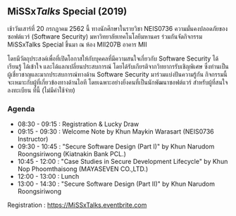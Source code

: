 ## **MiSSx***Talks* **Special** (2019)

เช้าวันเสาร์ที่ 20 กรกฎาคม 2562 นี้ ทางนักศึกษาในรายวิชา NEIS0736 ความมั่นคงปลอดภัยของซอฟต์แวร์ (Software Security) มหาวิทยาลัยเทคโนโลยีมหานคร ร่วมกันจัดกิจกรรม MiSSxTalks Special ขึ้นมา ณ ห้อง MII207B อาคาร MII

โดยมีวัตถุประสงค์เพื่อที่เปิดโอกาสให้กับบุคคลที่มีความสนใจเกี่ยวกับ Software Security ได้เรียนรู้ ได้เข้าใจ และได้แลกเปลี่ยนประสบการณ์ โดยได้รับเกียรติจากวิทยากรรับเชิญพิเศษ ซึ่งท่านเป็นผู้เชี่ยวชาญและมากประสบการณ์ทางด้าน Software Security มาร่วมแบ่งปันความรู้กัน กิจกรรมนี้จะเหมาะกับผู้ที่เกี่ยวข้องทางด้านไอที โดยเฉพาะอย่างยิ่งคนที่เป็นนักพัฒนาซอฟต์แวร์ สำหรับผู้ที่สนใจลงทะเบียน ที่นี้ (ไม่มีค่าใช้จ่าย)

### Agenda

* 08:30 - 09:15 : Registration & Lucky Draw
* 09:15 - 09:30 : Welcome Note by Khun Maykin Warasart (NEIS0736 Instructor)
* 09:30 - 10:45 : "Secure Software Design (Part I)" by Khun Narudom Roongsiriwong (Kiatnakin Bank PCL.)
* 10:45 - 12:00 : "Case Studies in Secure Development Lifecycle" by Khun Nop Phoomthaisong (MAYASEVEN CO.,LTD.)
* 12:00 - 13:00 : Lunch
* 13:00 - 14:30 : "Secure Software Design (Part II)" by Khun Narudom Roongsiriwong

Registration : https://MiSSxTalks.eventbrite.com